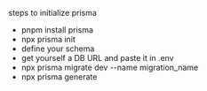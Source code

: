 steps to initialize prisma

- pnpm install prisma
- npx prisma init
- define your schema
- get yourself a DB URL and paste it in .env
- npx prisma migrate dev --name migration_name
- npx prisma generate